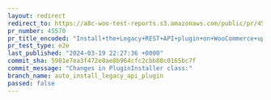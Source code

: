 ```yaml
---
layout: redirect
redirect_to: https://a8c-woo-test-reports.s3.amazonaws.com/public/pr/45570/e2e/index.html
pr_number: 45570
pr_title_encoded: "Install+the+Legacy+REST+API+plugin+on+WooCommerce+upgrade+if+needed"
pr_test_type: e2e
last_published: "2024-03-19 22:27:36 +0000"
commit_sha: 5981e7ea3f472e8ae8b964cfc2cbb80c0165bc7f
commit_message: "Changes in PluginInstaller class:"
branch_name: auto_install_legacy_api_plugin
passed: false
---
```

